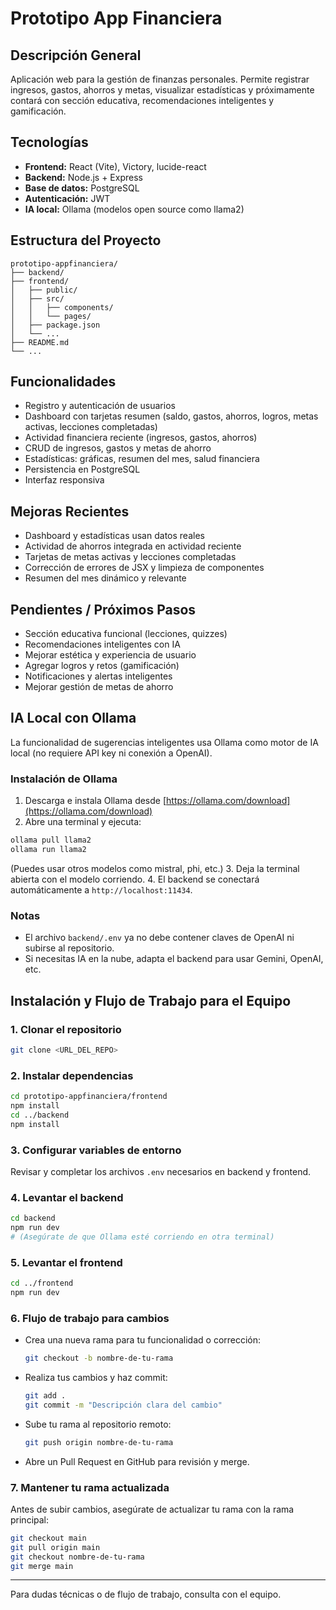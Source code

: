 # Prototipo App Financiera

## Descripción General

Aplicación web para la gestión de finanzas personales. Permite registrar ingresos, gastos, ahorros y metas, visualizar estadísticas y próximamente contará con sección educativa, recomendaciones inteligentes y gamificación.

## Tecnologías

- **Frontend:** React (Vite), Victory, lucide-react
- **Backend:** Node.js + Express
- **Base de datos:** PostgreSQL
- **Autenticación:** JWT
- **IA local:** Ollama (modelos open source como llama2)

## Estructura del Proyecto

```
prototipo-appfinanciera/
├── backend/
├── frontend/
│   ├── public/
│   ├── src/
│   │   ├── components/
│   │   └── pages/
│   ├── package.json
│   └── ...
├── README.md
└── ...
```

## Funcionalidades

- Registro y autenticación de usuarios
- Dashboard con tarjetas resumen (saldo, gastos, ahorros, logros, metas activas, lecciones completadas)
- Actividad financiera reciente (ingresos, gastos, ahorros)
- CRUD de ingresos, gastos y metas de ahorro
- Estadísticas: gráficas, resumen del mes, salud financiera
- Persistencia en PostgreSQL
- Interfaz responsiva

## Mejoras Recientes

- Dashboard y estadísticas usan datos reales
- Actividad de ahorros integrada en actividad reciente
- Tarjetas de metas activas y lecciones completadas
- Corrección de errores de JSX y limpieza de componentes
- Resumen del mes dinámico y relevante

## Pendientes / Próximos Pasos

- Sección educativa funcional (lecciones, quizzes)
- Recomendaciones inteligentes con IA
- Mejorar estética y experiencia de usuario
- Agregar logros y retos (gamificación)
- Notificaciones y alertas inteligentes
- Mejorar gestión de metas de ahorro

## IA Local con Ollama

La funcionalidad de sugerencias inteligentes usa Ollama como motor de IA local (no requiere API key ni conexión a OpenAI).

### Instalación de Ollama

1. Descarga e instala Ollama desde [https://ollama.com/download](https://ollama.com/download)
2. Abre una terminal y ejecuta:
  ```bash
  ollama pull llama2
  ollama run llama2
  ```
  (Puedes usar otros modelos como mistral, phi, etc.)
3. Deja la terminal abierta con el modelo corriendo.
4. El backend se conectará automáticamente a `http://localhost:11434`.

### Notas
- El archivo `backend/.env` ya no debe contener claves de OpenAI ni subirse al repositorio.
- Si necesitas IA en la nube, adapta el backend para usar Gemini, OpenAI, etc.

## Instalación y Flujo de Trabajo para el Equipo

### 1. Clonar el repositorio

```bash
git clone <URL_DEL_REPO>
```

### 2. Instalar dependencias

```bash
cd prototipo-appfinanciera/frontend
npm install
cd ../backend
npm install
```

### 3. Configurar variables de entorno

Revisar y completar los archivos `.env` necesarios en backend y frontend.

### 4. Levantar el backend

```bash
cd backend
npm run dev
# (Asegúrate de que Ollama esté corriendo en otra terminal)
```

### 5. Levantar el frontend

```bash
cd ../frontend
npm run dev
```

### 6. Flujo de trabajo para cambios

- Crea una nueva rama para tu funcionalidad o corrección:
  ```bash
  git checkout -b nombre-de-tu-rama
  ```
- Realiza tus cambios y haz commit:
  ```bash
  git add .
  git commit -m "Descripción clara del cambio"
  ```
- Sube tu rama al repositorio remoto:
  ```bash
  git push origin nombre-de-tu-rama
  ```
- Abre un Pull Request en GitHub para revisión y merge.

### 7. Mantener tu rama actualizada

Antes de subir cambios, asegúrate de actualizar tu rama con la rama principal:

```bash
git checkout main
git pull origin main
git checkout nombre-de-tu-rama
git merge main
```

---

Para dudas técnicas o de flujo de trabajo, consulta con el equipo.
